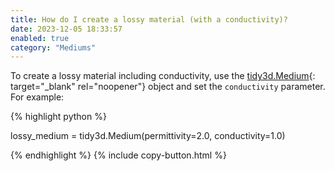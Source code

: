```yaml
---
title: How do I create a lossy material (with a conductivity)?
date: 2023-12-05 18:33:57
enabled: true
category: "Mediums"
---
```

To create a lossy material including conductivity, use the [tidy3d.Medium](https://docs.flexcompute.com/projects/tidy3d/en/latest/api/_autosummary/tidy3d.Medium.html){: target="_blank" rel="noopener"} object and set the `conductivity` parameter. For example:

<div markdown class="code-snippet">{% highlight python %}

lossy_medium = tidy3d.Medium(permittivity=2.0, conductivity=1.0)

{% endhighlight %}
{% include copy-button.html %}</div>

<div><div> </div></div>
